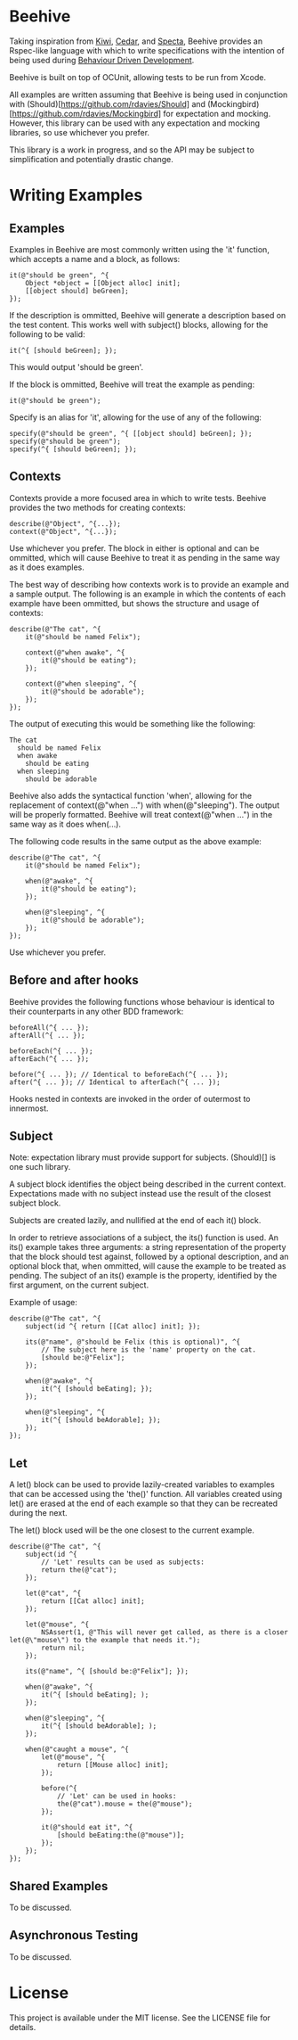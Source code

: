 Beehive
=======

Taking inspiration from [Kiwi](), [Cedar](), and [Specta](), Beehive provides an Rspec-like language with which to write specifications with the intention of being used during [Behaviour Driven Development]().

[Kiwi]: https://github.com/allending/Kiwi
[Cedar]: https://github.com/pivotal/cedar
[Specta]: https://github.com/petejkim/specta
[Behaviour Driven Development]: http://dannorth.net/introducing-bdd/

Beehive is built on top of OCUnit, allowing tests to be run from Xcode.

All examples are written assuming that Beehive is being used in conjunction with (Should)[https://github.com/rdavies/Should] and (Mockingbird)[https://github.com/rdavies/Mockingbird] for expectation and mocking. However, this library can be used with any expectation and mocking libraries, so use whichever you prefer.

This library is a work in progress, and so the API may be subject to simplification and potentially drastic change.

Writing Examples
================

Examples
--------

Examples in Beehive are most commonly written using the 'it' function, which accepts a name and a block, as follows:

    it(@"should be green", ^{
        Object *object = [[Object alloc] init];
        [[object should] beGreen];
    });

If the description is ommitted, Beehive will generate a description based on the test content. This works well with subject() blocks, allowing for the following to be valid:

    it(^{ [should beGreen]; });
    
This would output 'should be green'.

If the block is ommitted, Beehive will treat the example as pending:

    it(@"should be green");
    
Specify is an alias for 'it', allowing for the use of any of the following:

    specify(@"should be green", ^{ [[object should] beGreen]; });
    specify(@"should be green");
    specify(^{ [should beGreen]; });

Contexts
--------

Contexts provide a more focused area in which to write tests. Beehive provides the two methods for creating contexts:

    describe(@"Object", ^{...});
    context(@"Object", ^{...});

Use whichever you prefer. The block in either is optional and can be ommitted, which will cause Beehive to treat it as pending in the same way as it does examples.

The best way of describing how contexts work is to provide an example and a sample output. The following is an example in which the contents of each example have been ommitted, but shows the structure and usage of contexts:

    describe(@"The cat", ^{
        it(@"should be named Felix");
  
        context(@"when awake", ^{
            it(@"should be eating");
        });
        
        context(@"when sleeping", ^{
            it(@"should be adorable");
        });
    });
    
The output of executing this would be something like the following:

    The cat
      should be named Felix
      when awake
        should be eating
      when sleeping
        should be adorable
    
Beehive also adds the syntactical function 'when', allowing for the replacement of context(@"when ...") with when(@"sleeping"). The output will be properly formatted. Beehive will treat context(@"when ...") in the same way as it does when(...).

The following code results in the same output as the above example:

    describe(@"The cat", ^{
        it(@"should be named Felix");
  
        when(@"awake", ^{
            it(@"should be eating");
        });
        
        when(@"sleeping", ^{
            it(@"should be adorable");
        });
    });
    
Use whichever you prefer.

Before and after hooks
----------------------

Beehive provides the following functions whose behaviour is identical to their counterparts in any other BDD framework:

    beforeAll(^{ ... });
    afterAll(^{ ... });

    beforeEach(^{ ... });
    afterEach(^{ ... });

    before(^{ ... }); // Identical to beforeEach(^{ ... });
    after(^{ ... }); // Identical to afterEach(^{ ... });
    
Hooks nested in contexts are invoked in the order of outermost to innermost.

Subject
-------

Note: expectation library must provide support for subjects. (Should)[] is one such library.

A subject block identifies the object being described in the current context. Expectations made with no subject instead use the result of the closest subject block.

Subjects are created lazily, and nullified at the end of each it() block.

In order to retrieve associations of a subject, the its() function is used. An its() example takes three arguments: a string representation of the property that the block should test against, followed by a optional description, and an optional block that, when ommitted, will cause the example to be treated as pending. The subject of an its() example is the property, identified by the first argument, on the current subject.

Example of usage:

    describe(@"The cat", ^{
        subject(id ^{ return [[Cat alloc] init]; });
    
        its(@"name", @"should be Felix (this is optional)", ^{
            // The subject here is the 'name' property on the cat.
            [should be:@"Felix"];
        });
    
        when(@"awake", ^{
            it(^{ [should beEating]; });
        });
        
        when(@"sleeping", ^{
            it(^{ [should beAdorable]; });
        });
    });

Let
---

A let() block can be used to provide lazily-created variables to examples that can be accessed using the 'the()' function. All variables created using let() are erased at the end of each example so that they can be recreated during the next.

The let() block used will be the one closest to the current example.

    describe(@"The cat", ^{
        subject(id ^{
            // 'Let' results can be used as subjects:
            return the(@"cat");
        });
    
        let(@"cat", ^{
            return [[Cat alloc] init];
        });
    
        let(@"mouse", ^{
            NSAssert(1, @"This will never get called, as there is a closer let(@\"mouse\") to the example that needs it.");
            return nil;
        });
    
        its(@"name", ^{ [should be:@"Felix"]; });
    
        when(@"awake", ^{
            it(^{ [should beEating]; );
        });
    
        when(@"sleeping", ^{
            it(^{ [should beAdorable]; );
        });
    
        when(@"caught a mouse", ^{
            let(@"mouse", ^{
                return [[Mouse alloc] init];
            });
        
            before(^{
                // 'Let' can be used in hooks:
                the(@"cat").mouse = the(@"mouse");
            });
        
            it(@"should eat it", ^{
                [should beEating:the(@"mouse")];
            });
        });
    });

Shared Examples
---------------

To be discussed.

Asynchronous Testing
--------------------

To be discussed.

License
=======

This project is available under the MIT license. See the LICENSE file for details.
